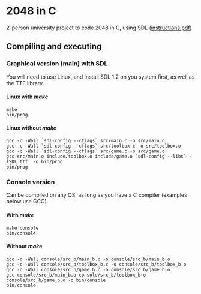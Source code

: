 # 2048 in C
2-person university project to code 2048 in C, using SDL
([instructions.pdf](https://github.com/draialexis/2048-c/files/7647069/TP_DM_subj.pdf))

## Compiling and executing
### Graphical version (main) with SDL
You will need to use Linux, and install SDL 1.2 on you system first, as well as the TTF library.
#### Linux with ***make***
```
make
bin/prog
```
#### Linux without ***make***
```
gcc -c -Wall `sdl-config --cflags` src/main.c -o src/main.o
gcc -c -Wall `sdl-config --cflags` src/toolbox.c -o src/toolbox.o
gcc -c -Wall `sdl-config --cflags` src/game.c -o src/game.o
gcc src/main.o include/toolbox.o include/game.o `sdl-config --libs` -lSDL_ttf  -o bin/prog
bin/prog
```
### Console version
Can be compiled on any OS, as long as you have a C compiler (examples below use GCC)
#### With ***make***
```
make console
bin/console
```
#### Without ***make***
```
gcc -c -Wall console/src_b/main_b.c -o console/src_b/main_b.o
gcc -c -Wall console/src_b/toolbox_b.c -o console/src_b/toolbox_b.o
gcc -c -Wall console/src_b/game_b.c -o console/src_b/game_b.o
gcc console/src_b/main_b.o console/src_b/toolbox_b.o console/src_b/game_b.o -o bin/console
bin/console
```
